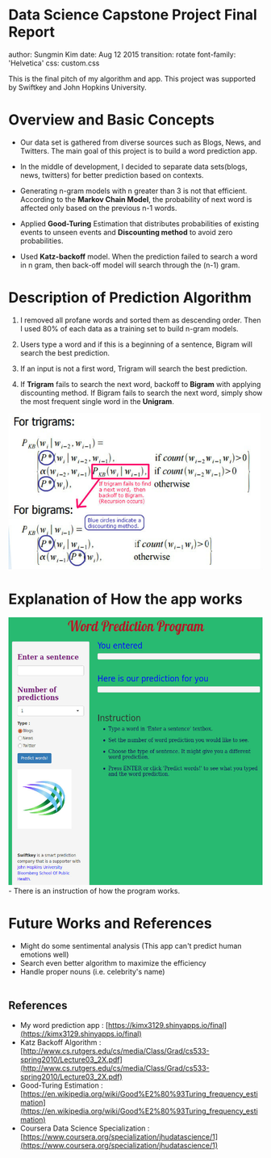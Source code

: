 
Data Science Capstone Project Final Report
========================================================
author: Sungmin Kim
date: Aug 12 2015
transition: rotate
font-family: 'Helvetica'
css: custom.css


This is the final pitch of my algorithm and app. This project was supported by Swiftkey and John Hopkins University.


Overview and Basic Concepts
======================================================= 

- Our data set is gathered from diverse sources such as Blogs, News, and Twitters. The main goal of this project is to build a word prediction app. 

- In the middle of development, I decided to separate data sets(blogs, news, twitters) for better prediction based on contexts. 

- Generating n-gram models with n greater than 3 is not that efficient. According to the **Markov Chain Model**, the probability of next word is affected only based on the previous n-1 words.

- Applied **Good-Turing** Estimation that distributes probabilities of existing events to unseen events and **Discounting method** to avoid zero probabilities.  

- Used **Katz-backoff** model. When the prediction failed to search a word in n gram, then back-off model will search through the (n-1) gram.

Description of Prediction Algorithm
========================================================

<style>


.reveal h3 { 
  font-size: 50px;
  color: blue;
}


.reveal .slides section .slideContent h2 {
   font-size: 25px;
   font-weight: bold;
   color: black;
}


.reveal ul, 
.reveal ol {
    font-size: 25px;
    color: black;
    list-style-type: square;
}

</style>

1. I removed all profane words and sorted them as descending order. Then I used 80% of each data as a training set to build n-gram models. 

2. Users type a word and if this is a beginning of a sentence, Bigram will search the best prediction. 

3. If an input is not a first word, Trigram will search the best prediction. 

4. If <b>Trigram</b> fails to search the next word, backoff to <b>Bigram</b> with applying discounting method. If Bigram fails to search the next word, simply show the most frequent single word in the <b>Unigram</b>.

 <img src="katzz.jpg" height="310px" width="780px" />


Explanation of How the app works
=======================================================
<style>

/* slide titles */
.reveal h3 { 
  font-size: 50px;
  color: blue;
}


/* heading for slides with two hashes ## */
.reveal .slides section .slideContent h2 {
   font-size: 25px;
   font-weight: bold;
   color: black;
}

/* ordered and unordered list styles */
.reveal ul, 
.reveal ol {
    font-size: 25px;
    color: black;
    list-style-type: square;
}


</style>

<img src="instruction.jpg" height="530px" width="940px" /> 
- There is an instruction of how the program works. 


Future Works and References
========================================================
<style>

/* slide titles */
.reveal h3 { 
  font-size: 50px;
  color: blue;
}


/* heading for slides with two hashes ## */
.reveal .slides section .slideContent h2 {
   font-size: 45px;
   font-weight: bold;
   color: green;
}

/* ordered and unordered list styles */
.reveal ul, 
.reveal ol {
    font-size: 25px;
    color: black;
    list-style-type: square;
}


</style>

- Might do some sentimental analysis (This app can't predict human emotions well)
- Search even better algorithm to maximize the efficiency
- Handle proper nouns (i.e. celebrity's name)
<br><br>

## References
- My word prediction app : [https://kimx3129.shinyapps.io/final](https://kimx3129.shinyapps.io/final)
- Katz Backoff Algorithm : [http://www.cs.rutgers.edu/cs/media/Class/Grad/cs533-spring2010/Lecture03_2X.pdf](http://www.cs.rutgers.edu/cs/media/Class/Grad/cs533-spring2010/Lecture03_2X.pdf)
- Good-Turing Estimation : [https://en.wikipedia.org/wiki/Good%E2%80%93Turing_frequency_estimation](https://en.wikipedia.org/wiki/Good%E2%80%93Turing_frequency_estimation)
- Coursera Data Science Specialization : [https://www.coursera.org/specialization/jhudatascience/1](https://www.coursera.org/specialization/jhudatascience/1) 
